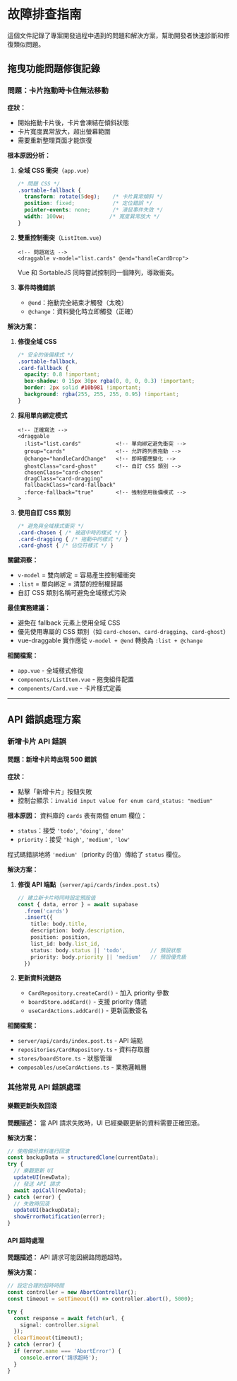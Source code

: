 # 故障排查指南

這個文件記錄了專案開發過程中遇到的問題和解決方案，幫助開發者快速診斷和修復類似問題。

## 拖曳功能問題修復記錄

### 問題：卡片拖動時卡住無法移動

**症狀：**
- 開始拖動卡片後，卡片會凍結在傾斜狀態
- 卡片寬度異常放大，超出螢幕範圍
- 需要重新整理頁面才能恢復

**根本原因分析：**

1. **全域 CSS 衝突**（`app.vue`）
   ```css
   /* 問題 CSS */
   .sortable-fallback {
     transform: rotate(5deg);    /* 卡片異常傾斜 */
     position: fixed;            /* 定位錯誤 */
     pointer-events: none;       /* 滑鼠事件失效 */
     width: 100vw;              /* 寬度異常放大 */
   }
   ```

2. **雙重控制衝突**（`ListItem.vue`）
   ```vue
   <!-- 問題寫法 -->
   <draggable v-model="list.cards" @end="handleCardDrop">
   ```
   Vue 和 SortableJS 同時嘗試控制同一個陣列，導致衝突。

3. **事件時機錯誤**
   - `@end`：拖動完全結束才觸發（太晚）
   - `@change`：資料變化時立即觸發（正確）

**解決方案：**

1. **修復全域 CSS**
   ```css
   /* 安全的後備樣式 */
   .sortable-fallback,
   .card-fallback {
     opacity: 0.8 !important;
     box-shadow: 0 15px 30px rgba(0, 0, 0, 0.3) !important;
     border: 2px solid #10b981 !important;
     background: rgba(255, 255, 255, 0.95) !important;
   }
   ```

2. **採用單向綁定模式**
   ```vue
   <!-- 正確寫法 -->
   <draggable
     :list="list.cards"           <!-- 單向綁定避免衝突 -->
     group="cards"                <!-- 允許跨列表拖動 -->
     @change="handleCardChange"   <!-- 即時響應變化 -->
     ghostClass="card-ghost"      <!-- 自訂 CSS 類別 -->
     chosenClass="card-chosen"
     dragClass="card-dragging"
     fallbackClass="card-fallback"
     :force-fallback="true"       <!-- 強制使用後備模式 -->
   >
   ```

3. **使用自訂 CSS 類別**
   ```css
   /* 避免與全域樣式衝突 */
   .card-chosen { /* 被選中時的樣式 */ }
   .card-dragging { /* 拖動中的樣式 */ }
   .card-ghost { /* 佔位符樣式 */ }
   ```

**關鍵洞察：**
- `v-model` = 雙向綁定 = 容易產生控制權衝突
- `:list` = 單向綁定 = 清楚的控制權歸屬
- 自訂 CSS 類別名稱可避免全域樣式污染

**最佳實務建議：**
- 避免在 fallback 元素上使用全域 CSS
- 優先使用專屬的 CSS 類別（如 `card-chosen`、`card-dragging`、`card-ghost`）
- vue-draggable 實作應從 `v-model + @end` 轉換為 `:list + @change`

**相關檔案：**
- `app.vue` - 全域樣式修復
- `components/ListItem.vue` - 拖曳組件配置
- `components/Card.vue` - 卡片樣式定義

---

## API 錯誤處理方案

### 新增卡片 API 錯誤

#### 問題：新增卡片時出現 500 錯誤

**症狀：**
- 點擊「新增卡片」按鈕失敗
- 控制台顯示：`invalid input value for enum card_status: "medium"`

**根本原因：**
資料庫的 `cards` 表有兩個 enum 欄位：
- `status`：接受 `'todo'`, `'doing'`, `'done'`
- `priority`：接受 `'high'`, `'medium'`, `'low'`

程式碼錯誤地將 `'medium'`（priority 的值）傳給了 `status` 欄位。

**解決方案：**

1. **修復 API 端點**（`server/api/cards/index.post.ts`）
   ```typescript
   // 建立新卡片時同時設定預設值
   const { data, error } = await supabase
     .from('cards')
     .insert({
       title: body.title,
       description: body.description,
       position: position,
       list_id: body.list_id,
       status: body.status || 'todo',        // 預設狀態
       priority: body.priority || 'medium'   // 預設優先級
     })
   ```

2. **更新資料流鏈路**
   - `CardRepository.createCard()` - 加入 priority 參數
   - `boardStore.addCard()` - 支援 priority 傳遞
   - `useCardActions.addCard()` - 更新函數簽名

**相關檔案：**
- `server/api/cards/index.post.ts` - API 端點
- `repositories/CardRepository.ts` - 資料存取層
- `stores/boardStore.ts` - 狀態管理
- `composables/useCardActions.ts` - 業務邏輯層

### 其他常見 API 錯誤處理

#### 樂觀更新失敗回滾

**問題描述：**
當 API 請求失敗時，UI 已經樂觀更新的資料需要正確回滾。

**解決方案：**
```typescript
// 使用備份資料進行回滾
const backupData = structuredClone(currentData);
try {
  // 樂觀更新 UI
  updateUI(newData);
  // 發送 API 請求
  await apiCall(newData);
} catch (error) {
  // 失敗時回滾
  updateUI(backupData);
  showErrorNotification(error);
}
```

#### API 超時處理

**問題描述：**
API 請求可能因網路問題超時。

**解決方案：**
```typescript
// 設定合理的超時時間
const controller = new AbortController();
const timeout = setTimeout(() => controller.abort(), 5000);

try {
  const response = await fetch(url, {
    signal: controller.signal
  });
  clearTimeout(timeout);
} catch (error) {
  if (error.name === 'AbortError') {
    console.error('請求超時');
  }
}
```

